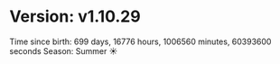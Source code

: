 # Version: v1.10.29
Time since birth: 699 days, 16776 hours, 1006560 minutes, 60393600 seconds
Season: Summer ☀️
